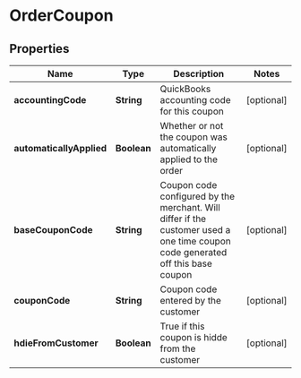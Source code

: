 
# OrderCoupon

## Properties
Name | Type | Description | Notes
------------ | ------------- | ------------- | -------------
**accountingCode** | **String** | QuickBooks accounting code for this coupon |  [optional]
**automaticallyApplied** | **Boolean** | Whether or not the coupon was automatically applied to the order |  [optional]
**baseCouponCode** | **String** | Coupon code configured by the merchant.  Will differ if the customer used a one time coupon code generated off this base coupon |  [optional]
**couponCode** | **String** | Coupon code entered by the customer |  [optional]
**hdieFromCustomer** | **Boolean** | True if this coupon is hidde from the customer |  [optional]




